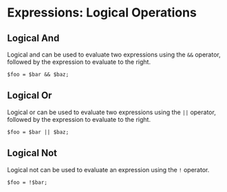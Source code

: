 # Expressions: Logical Operations

## Logical And

Logical and can be used to evaluate two expressions using the `&&` operator, followed by the expression to evaluate to the right.

```
$foo = $bar && $baz;
```

## Logical Or

Logical or can be used to evaluate two expressions using the `||` operator, followed by the expression to evaluate to the right.

```
$foo = $bar || $baz;
```

## Logical Not

Logical not can be used to evaluate an expression using the `!` operator.

```
$foo = !$bar;
```

